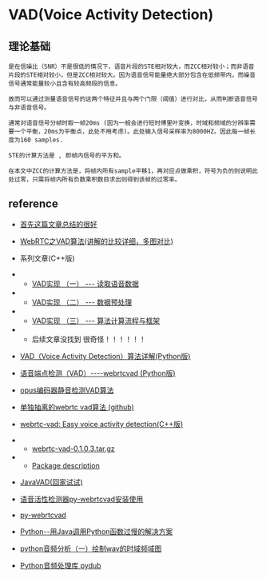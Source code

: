 # VAD(Voice Activity Detection)


## 理论基础

    是在信噪比（SNR）不是很低的情况下，语音片段的STE相对较大，而ZCC相对较小；而非语音片段的STE相对较小，但是ZCC相对较大。因为语音信号能量绝大部分包含在低频带内，而噪音信号通常能量较小且含有较高频段的信息。

    故而可以通过测量语音信号的这两个特征并且与两个门限（阈值）进行对比，从而判断语音信号与非语音信号。

    通常对语音信号分帧时取一帧20ms (因为一般会进行短时傅里叶变换，时域和频域的分辨率需要一个平衡，20ms为平衡点，此处不用考虑)。此处输入信号采样率为8000HZ。因此每一帧长度为160 samples.

    STE的计算方法是 , 即帧内信号的平方和。

    在本文中ZCC的计算方法是，将帧内所有sample平移1，再对应点做乘积，符号为负的则说明此处过零，只需将帧内所有负数乘积数目求出则得到该帧的过零率。

## reference

+ [首先这篇文章总结的很好](https://blog.csdn.net/baienguon/article/details/80539296?utm_medium=distribute.pc_relevant.none-task-blog-BlogCommendFromMachineLearnPai2-1.channel_param&depth_1-utm_source=distribute.pc_relevant.none-task-blog-BlogCommendFromMachineLearnPai2-1.channel_param)
+ [WebRTC之VAD算法(讲解的比较详细，多图对比)](https://blog.csdn.net/shichaog/article/details/52399354?utm_medium=distribute.pc_relevant.none-task-blog-BlogCommendFromMachineLearnPai2-5.channel_param&depth_1-utm_source=distribute.pc_relevant.none-task-blog-BlogCommendFromMachineLearnPai2-5.channel_param)
+ 系列文章(C++版)
+ + [VAD实现 （一） --- 读取语音数据](https://blog.csdn.net/iteye_4185/article/details/82514423)
+ + [VAD实现 （二） --- 数据预处理](https://blog.csdn.net/iteye_4185/article/details/82514445?utm_medium=distribute.pc_relevant.none-task-blog-BlogCommendFromMachineLearnPai2-1.channel_param&depth_1-utm_source=distribute.pc_relevant.none-task-blog-BlogCommendFromMachineLearnPai2-1.channel_param)
+ + [VAD实现 （三） --- 算法计算流程与框架](https://blog.csdn.net/iteye_4185/article/details/82515162?utm_medium=distribute.pc_relevant.none-task-blog-BlogCommendFromMachineLearnPai2-2.channel_param&depth_1-utm_source=distribute.pc_relevant.none-task-blog-BlogCommendFromMachineLearnPai2-2.channel_param)
+ + 后续文章没找到  很奇怪！！！！！！

+ [VAD（Voice Activity Detection）算法详解(Python版)](https://blog.csdn.net/weixin_42788078/article/details/89634363)

+ [语音端点检测（VAD）----webrtcvad (Python版)](https://blog.csdn.net/hexuanji/article/details/89923970?utm_medium=distribute.pc_relevant.none-task-blog-BlogCommendFromMachineLearnPai2-1.channel_param&depth_1-utm_source=distribute.pc_relevant.none-task-blog-BlogCommendFromMachineLearnPai2-1.channel_param)

+ [opus编码器静音检测VAD算法](https://segmentfault.com/a/1190000015432946)

+ [单独抽离的webrtc vad算法 (github)](https://github.com/dreamno23/vad/tree/master/webrtc_vad)

+ [webrtc-vad: Easy voice activity detection(C++版)](https://hackage.haskell.org/package/webrtc-vad)
+ + [webrtc-vad-0.1.0.3.tar.gz](https://hackage.haskell.org/package/webrtc-vad-0.1.0.3/webrtc-vad-0.1.0.3.tar.gz)
+ + [Package description](https://hackage.haskell.org/package/webrtc-vad-0.1.0.3/webrtc-vad.cabal)
+ [JavaVAD(回家试试)](https://github.com/debmalya/JavaVAD)

+ [语音活性检测器py-webrtcvad安装使用](https://www.cnblogs.com/zhenyuyaodidiao/p/9288455.html)

+ [py-webrtcvad](https://github.com/wiseman/py-webrtcvad)

+ [Python--用Java调用Python函数过慢的解决方案](https://www.cnblogs.com/halone/p/12823740.html)

+ [python音频分析（一）绘制wav的时域频域图](https://blog.csdn.net/daiyinger/article/details/48289575?utm_medium=distribute.pc_relevant_t0.none-task-blog-BlogCommendFromMachineLearnPai2-1.channel_param&depth_1-utm_source=distribute.pc_relevant_t0.none-task-blog-BlogCommendFromMachineLearnPai2-1.channel_param)

+ [Python音频处理库 pydub](https://zhuanlan.zhihu.com/p/91257681)